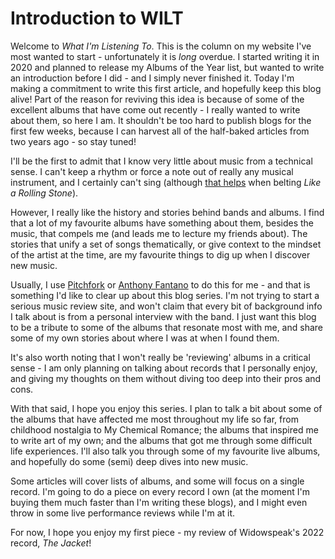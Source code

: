 # Introduction to WILT

Welcome to *What I'm Listening To*. This is the column on my website I've most wanted to start - unfortunately it is *long* overdue. I started writing it in 2020 and planned to release my Albums of the Year list, but wanted to write an introduction before I did - and I simply never finished it. Today I'm making a commitment to write this first article, and hopefully keep this blog alive! Part of the reason for reviving this idea is because of some of the excellent albums that have come out recently - I really wanted to write about them, so here I am. It shouldn't be too hard to publish blogs for the first few weeks, because I can harvest all of the half-baked articles from two years ago - so stay tuned!

I'll be the first to admit that I know very little about music from a technical sense. I can't keep a rhythm or force a note out of really any musical instrument, and I certainly can't sing (although [that helps](https://www.bbc.co.uk/music/articles/13167a96-2ca5-4f73-8e52-30b094e6853a) when belting *Like a Rolling Stone*).

However, I really like the history and stories behind bands and albums. I find that a lot of my favourite albums have something about them, besides the music, that compels me (and leads me to lecture my friends about). The stories that unify a set of songs thematically, or give context to the mindset of the artist at the time, are my favourite things to dig up when I discover new music.

Usually, I use [Pitchfork](https://pitchfork.com/reviews/albums/sharon-van-etten-epic-ten/) or [Anthony Fantano](https://www.youtube.com/watch?v=PECeceTOCU8) to do this for me - and that is something I'd like to clear up about this blog series. I'm not trying to start a serious music review site, and won't claim that every bit of background info I talk about is from a personal interview with the band. I just want this blog to be a tribute to some of the albums that resonate most with me, and share some of my own stories about where I was at when I found them.

It's also worth noting that I won't really be 'reviewing' albums in a critical sense - I am only planning on talking about records that I personally enjoy, and giving my thoughts on them without diving too deep into their pros and cons.

With that said, I hope you enjoy this series. I plan to talk a bit about some of the albums that have affected me most throughout my life so far, from childhood nostalgia to My Chemical Romance; the albums that inspired me to write art of my own; and the albums that got me through some difficult life experiences. I'll also talk you through some of my favourite live albums, and hopefully do some (semi) deep dives into new music.

Some articles will cover lists of albums, and some will focus on a single record. I'm going to do a piece on every record I own (at the moment I'm buying them much faster than I'm writing these blogs), and I might even throw in some live performance reviews while I'm at it.

For now, I hope you enjoy my first piece - my review of Widowspeak's 2022 record, *The Jacket*!
